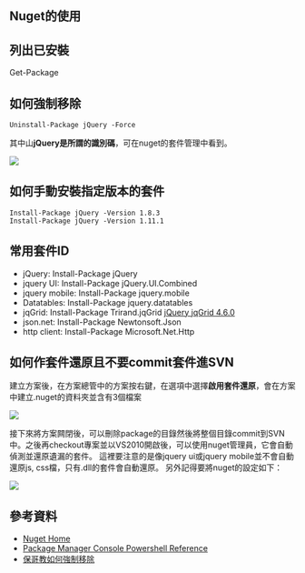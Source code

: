 Nuget的使用
------


## 列出已安裝
Get-Package

## 如何強制移除

	Uninstall-Package jQuery -Force
其中山**jQuery是所謂的識別碼**，可在nuget的套件管理中看到。

![](http://blog.miniasp.com/image.axd?picture=image_2127.png)

## 如何手動安裝指定版本的套件

	Install-Package jQuery -Version 1.8.3
	Install-Package jQuery -Version 1.11.1


## 常用套件ID

* jQuery: Install-Package jQuery
* jquery UI: Install-Package jQuery.UI.Combined
* jquery mobile: Install-Package jquery.mobile
* Datatables: Install-Package jquery.datatables
* jqGrid: Install-Package Trirand.jqGrid [jQuery jqGrid 4.6.0](https://www.nuget.org/packages/Trirand.jqGrid/)
* json.net: Install-Package Newtonsoft.Json
* http client: Install-Package Microsoft.Net.Http

## 如何作套件還原且不要commit套件進SVN
建立方案後，在方案總管中的方案按右鍵，在選項中選擇**啟用套件還原**，會在方案中建立.nuget的資料夾並含有3個檔案

![](https://googledrive.com/host/0B7okXOykSneqd0VoRWxNVGd5Z1k)

接下來將方案闗閉後，可以刪除package的目錄然後將整個目錄commit到SVN中。之後再checkout專案並以VS2010開啟後，可以使用nuget管理員，它會自動偵測並還原遺漏的套件。 這裡要注意的是像jquery ui或jquery mobile並不會自動還原js, css檔，只有.dll的套件會自動還原。 另外記得要將nuget的設定如下：

![](https://googledrive.com/host/0B7okXOykSneqQUtCZ3MxQkNmaUk)


## 參考資料
* [Nuget Home](https://www.nuget.org/)
* [Package Manager Console Powershell Reference](http://docs.nuget.org/docs/reference/package-manager-console-powershell-reference)
* [保哥教如何強制移除](http://blog.miniasp.com/post/2013/06/11/Downgrading-jQuery-version-with-NuGet.aspx)